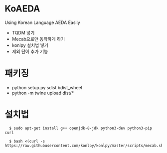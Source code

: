 # KoAEDA

Using Korean Language AEDA Easily

- TQDM 넣기
- Mecab으로만 동작하게 하기
- konlpy 설치법 넣기
- 제외 단어 추가 기능

# 패키징

- python setup.py sdist bdist_wheel
- python -m twine upload dist/\*

# 설치법

```
  $ sudo apt-get install g++ openjdk-8-jdk python3-dev python3-pip curl

  $ bash <(curl -s https://raw.githubusercontent.com/konlpy/konlpy/master/scripts/mecab.sh)
```
